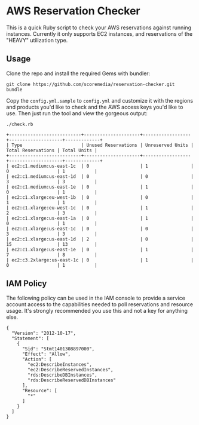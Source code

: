 AWS Reservation Checker
=======================

This is a quick Ruby script to check your AWS reservations against running
instances. Currently it only supports EC2 instances, and reservations of the
"HEAVY" utilization type.

Usage
-----

Clone the repo and install the required Gems with bundler:

    git clone https://github.com/scoremedia/reservation-checker.git
    bundle

Copy the `config.yml.sample` to `config.yml` and customize it with the regions
and products you'd like to check and the AWS access keys you'd like to use.
Then just run the tool and view the gorgeous output:

    ./check.rb

    +---------------------------+---------------------+------------------+--------------------+-------------+
    | Type                      | Unused Reservations | Unreserved Units | Total Reservations | Total Units |
    +---------------------------+---------------------+------------------+--------------------+-------------+
    | ec2:c1.medium:us-east-1c  | 0                   | 1                | 0                  | 1           |
    | ec2:c1.medium:us-east-1d  | 0                   | 0                | 3                  | 3           |
    | ec2:c1.medium:us-east-1e  | 0                   | 1                | 0                  | 1           |
    | ec2:c1.xlarge:eu-west-1b  | 0                   | 0                | 1                  | 1           |
    | ec2:c1.xlarge:eu-west-1c  | 0                   | 1                | 2                  | 3           |
    | ec2:c1.xlarge:us-east-1a  | 0                   | 1                | 0                  | 1           |
    | ec2:c1.xlarge:us-east-1c  | 0                   | 0                | 3                  | 3           |
    | ec2:c1.xlarge:us-east-1d  | 2                   | 0                | 15                 | 13          |
    | ec2:c1.xlarge:us-east-1e  | 0                   | 1                | 7                  | 8           |
    | ec2:c3.2xlarge:us-east-1c | 0                   | 1                | 0                  | 1           |

IAM Policy
----------

The following policy can be used in the IAM console to provide a service
account access to the capabilities needed to poll reservations and resource
usage. It's strongly recommended you use this and not a key for anything else.

    {
      "Version": "2012-10-17",
      "Statement": [
        {
          "Sid": "Stmt1401308897000",
          "Effect": "Allow",
          "Action": [
            "ec2:DescribeInstances",
            "ec2:DescribeReservedInstances",
            "rds:DescribeDBInstances",
            "rds:DescribeReservedDBInstances"
          ],
          "Resource": [
            "*"
          ]
        }
      ]
    }
